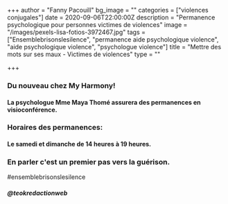 +++
author = "Fanny Pacouill"
bg_image = ""
categories = ["violences conjugales"]
date = 2020-09-06T22:00:00Z
description = "Permanence psychologique pour personnes victimes de violences"
image = "/images/pexels-lisa-fotios-3972467.jpg"
tags = ["Ensemblebrisonslesilence", "permanence aide psychologique violence", "aide psychologique violence", "psychologue violence"]
title = "Mettre des mots sur ses maux - Victimes de violences"
type = ""

+++
### Du nouveau chez My Harmony!

#### La psychologue Mme Maya Thomé assurera des permanences en visioconférence.

### **Horaires des permanences:**

#### Le samedi et dimanche de 14 heures à 19 heures.

### En parler c'est un premier pas vers la guérison.

\#ensemblebrisonslesilence

##### _@teokredactionweb_